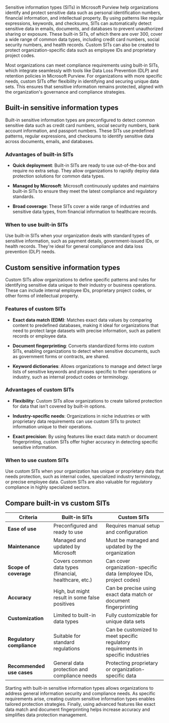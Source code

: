 Sensitive information types (SITs) in Microsoft Purview help organizations identify and protect sensitive data such as personal identification numbers, financial information, and intellectual property. By using patterns like regular expressions, keywords, and checksums, SITs can automatically detect sensitive data in emails, documents, and databases to prevent unauthorized sharing or exposure. These built-in SITs, of which there are over 300, cover a wide range of common data types, including credit card numbers, social security numbers, and health records. Custom SITs can also be created to protect organization-specific data such as employee IDs and proprietary project codes.

Most organizations can meet compliance requirements using built-in SITs, which integrate seamlessly with tools like Data Loss Prevention (DLP) and retention policies in Microsoft Purview. For organizations with more specific needs, custom SITs offer flexibility in identifying and securing unique data sets. This ensures that sensitive information remains protected, aligned with the organization's governance and compliance strategies.

## Built-in sensitive information types

Built-in sensitive information types are preconfigured to detect common sensitive data such as credit card numbers, social security numbers, bank account information, and passport numbers. These SITs use predefined patterns, regular expressions, and checksums to identify sensitive data across documents, emails, and databases.

### Advantages of built-in SITs

- **Quick deployment**: Built-in SITs are ready to use out-of-the-box and require no extra setup. They allow organizations to rapidly deploy data protection solutions for common data types.

- **Managed by Microsoft**: Microsoft continuously updates and maintains built-in SITs to ensure they meet the latest compliance and regulatory standards.

- **Broad coverage**: These SITs cover a wide range of industries and sensitive data types, from financial information to healthcare records.

### When to use built-in SITs

Use built-in SITs when your organization deals with standard types of sensitive information, such as payment details, government-issued IDs, or health records. They're ideal for general compliance and data loss prevention (DLP) needs.

## Custom sensitive information types

Custom SITs allow organizations to define specific patterns and rules for identifying sensitive data unique to their industry or business operations. These can include internal employee IDs, proprietary project codes, or other forms of intellectual property.

### Features of custom SITs

- **Exact data match (EDM)**: Matches exact data values by comparing content to predefined databases, making it ideal for organizations that need to protect large datasets with precise information, such as patient records or employee data.

- **Document fingerprinting**: Converts standardized forms into custom SITs, enabling organizations to detect when sensitive documents, such as government forms or contracts, are shared.

- **Keyword dictionaries**: Allows organizations to manage and detect large lists of sensitive keywords and phrases specific to their operations or industry, such as internal product codes or terminology.

### Advantages of custom SITs

- **Flexibility**: Custom SITs allow organizations to create tailored protection for data that isn't covered by built-in options.

- **Industry-specific needs**: Organizations in niche industries or with proprietary data requirements can use custom SITs to protect information unique to their operations.
- **Exact precision**: By using features like exact data match or document fingerprinting, custom SITs offer higher accuracy in detecting specific sensitive information.

### When to use custom SITs

Use custom SITs when your organization has unique or proprietary data that needs protection, such as internal codes, specialized industry terminology, or precise employee data. Custom SITs are also valuable for regulatory compliance in highly specialized sectors.

## Compare built-in vs custom SITs

| **Criteria** | **Built-in SITs** | **Custom SITs** |
| --- | --- | --- |
| **Ease of use** | Preconfigured and ready to use | Requires manual setup and configuration |
| **Maintenance** | Managed and updated by Microsoft | Must be managed and updated by the organization |
| **Scope of coverage** | Covers common data types (financial, healthcare, etc.) | Can cover organization-specific data (employee IDs, project codes) |
| **Accuracy** | High, but might result in some false positives | Can be precise using exact data match or document fingerprinting |
| **Customization** | Limited to built-in data types | Fully customizable for unique data sets |
| **Regulatory compliance** | Suitable for standard regulations | Can be customized to meet specific regulatory requirements in specific industries |
| **Recommended use cases** | General data protection and compliance needs | Protecting proprietary or organization-specific data |

Starting with built-in sensitive information types allows organizations to address general information security and compliance needs. As specific requirements arise, creating custom sensitive information types enables tailored protection strategies. Finally, using advanced features like exact data match and document fingerprinting helps increase accuracy and simplifies data protection management.
